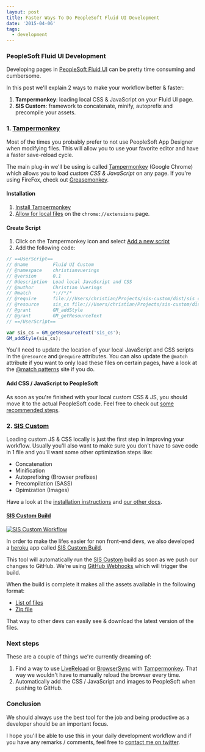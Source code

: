 ```yaml
---
layout: post
title: Faster Ways To Do PeopleSoft Fluid UI Development
date: '2015-04-06'
tags:
  - development
---
```


### PeopleSoft Fluid UI Development

Developing pages in [PeopleSoft Fluid UI](http://docs.oracle.com/cd/E55243_01/pt854pbr0/eng/pt/tgst/concept_PeopleSoftFluidUserInterface.html#topofpage) can be pretty time consuming and cumbersome.

In this post we'll explain 2 ways to make your workflow better & faster:

1. **Tampermonkey**: loading local CSS & JavaScript on your Fluid UI page.
2. **SIS Custom**: framework to concatenate, minify, autoprefix and precompile your assets.

### 1. [Tampermonkey][Tampermonkey]

Most of the times you probably prefer to not use PeopleSoft App Designer when modifying files. This will allow you to use your favorite editor and have a faster save-reload cycle.

The main plug-in we'll be using is called [Tampermonkey][Tampermonkey] (Google Chrome) which allows you to load _custom CSS & JavaScript_ on any page. If you're using FireFox, check out [Greasemonkey][Greasemonkey].

#### Installation

1. [Install Tampermonkey][TampermonkeyInstall]
2. [Allow for local files](http://cl.ly/aXZc) on the `chrome://extensions` page.

#### Create Script

1. Click on the Tampermonkey icon and select [Add a new script](http://cl.ly/aXt2)
1. Add the following code:

```js
// ==UserScript==
// @name         Fluid UI Custom
// @namespace    christianvuerings
// @version      0.1
// @description  Load local JavaScript and CSS
// @author       Christian Vuerings
// @match        *://*/*
// @require      file:///Users/christian/Projects/sis-custom/dist/sis_cs.js
// @resource     sis_cs file:///Users/christian/Projects/sis-custom/dist/sis_cs.css
// @grant        GM_addStyle
// @grant        GM_getResourceText
// ==/UserScript==

var sis_cs = GM_getResourceText('sis_cs');
GM_addStyle(sis_cs);
```

You'll need to update the location of your local JavaScript and CSS scripts in the `@resource` and `@require` attributes. You can also update the `@match` attribute if you want to only load these files on certain pages, have a look at the [@match patterns](https://developer.chrome.com/extensions/match_patterns) site if you do.

#### Add CSS / JavaScript to PeopleSoft

As soon as you're finished with your local custom CSS & JS, you should move it to the actual PeopleSoft code. Feel free to check out [some recommended steps](https://github.com/ucberkeley/sis-custom/blob/master/docs/update_sis.md).

### 2. [SIS Custom][siscustom]

Loading custom JS & CSS locally is just the first step in improving your workflow. Usually you'll also want to make sure you don't have to save code in 1 file and you'll want some other optimization steps like:

- Concatenation
- Minification
- Autoprefixing (Browser prefixes)
- Precompilation (SASS)
- Opimization (Images)

Have a look at the [installation instructions](https://github.com/ucberkeley/sis-custom/blob/master/docs/installation.md) and [our other docs](https://github.com/ucberkeley/sis-custom/blob/master/README.md).

#### [SIS Custom Build][siscustombuild]

[![SIS Custom Workflow](images/2015-04-06-sis-custom-infographic.svg)](images/2015-04-06-sis-custom-infographic.svg)

In order to make the lifes easier for non front-end devs, we also developed a [heroku](https://www.heroku.com/) app called [SIS Custom Build][siscustombuild].

This tool will automatically run the [SIS Custom][siscustom] build as soon as we push our changes to GitHub. We're using [GitHub Webhooks](https://help.github.com/articles/about-webhooks/) which will trigger the build.

When the build is complete it makes all the assets available in the following format:

- [List of files](https://sis-custom-build.herokuapp.com/dist)
- [Zip file](https://sis-custom-build.herokuapp.com/dist/files_latest.zip)

That way to other devs can easily see & download the latest version of the files.

### Next steps

These are a couple of things we're currently dreaming of:

1. Find a way to use [LiveReload][livereload] or [BrowserSync][browsersync] with [Tampermonkey][Tampermonkey]. That way we wouldn't have to manually reload the browser every time.
1. Automatically add the CSS / JavaScript and images to PeopleSoft when pushing to GitHub.

### Conclusion

We should always use the best tool for the job and being productive as a developer should be an important focus.

I hope you'll be able to use this in your daily development workflow and if you have any remarks / comments, feel free to [contact me on twitter](https://twitter.com/christianvuer).

[browsersync]: http://www.browsersync.io/
[Greasemonkey]: https://addons.mozilla.org/en-Us/firefox/addon/greasemonkey/
[livereload]: http://livereload.com/
[siscustom]: https://github.com/ucberkeley/sis-custom
[siscustombuild]: https://github.com/ucberkeley/sis-custom-build
[Tampermonkey]: http://tampermonkey.net/
[TampermonkeyInstall]: https://chrome.google.com/webstore/detail/tampermonkey/dhdgffkkebhmkfjojejmpbldmpobfkfo?hl=en
